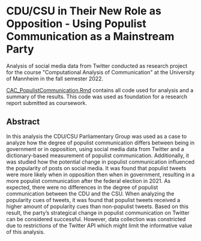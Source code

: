 # CDU/CSU in Their New Role as Opposition - Using Populist Communication as a Mainstream Party
Analysis of social media data from Twitter conducted as research project for the course "Computational Analysis of Communication" at the University of Mannheim in the fall semester 2022.

[CAC_PopulistCommunication.Rmd](CAC_PopulistCommunication.Rmd) contains all code used for analysis and a summary of the results. This code was used as foundation for a research report submitted as coursework. 

## Abstract

In this analysis the CDU/CSU Parliamentary Group was used as a case to analyze how the degree of populist communication differs between being in government or in opposition, using social media data from Twitter and a dictionary-based measurement of populist communication. Additionally, it was studied how the potential change in populist communication influenced the popularity of posts on social media. It was found that populist tweets were more likely when in opposition then when in government, resulting in a more populist communication after the federal election in 2021. As expected, there were no differences in the degree of populist communication between the CDU and the CSU. When analyzing the popularity cues of tweets, it was found that populist tweets received a higher amount of popularity cues than non-populist tweets. Based on this result, the party’s strategical change in populist communication on Twitter can be considered successful. However, data collection was constricted due to restrictions of the Twitter API which might limit the informative value of this analysis.
